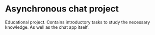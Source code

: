 # Asynchronous chat project
Educational project. Contains introductory tasks to study the necessary knowledge. As well as the chat app itself.